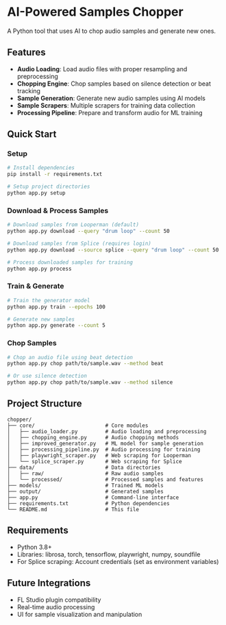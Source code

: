 # AI-Powered Samples Chopper

A Python tool that uses AI to chop audio samples and generate new ones.

## Features
- **Audio Loading**: Load audio files with proper resampling and preprocessing
- **Chopping Engine**: Chop samples based on silence detection or beat tracking
- **Sample Generation**: Generate new audio samples using AI models
- **Sample Scrapers**: Multiple scrapers for training data collection
- **Processing Pipeline**: Prepare and transform audio for ML training

## Quick Start

### Setup
```bash
# Install dependencies
pip install -r requirements.txt

# Setup project directories
python app.py setup
```

### Download & Process Samples
```bash
# Download samples from Looperman (default)
python app.py download --query "drum loop" --count 50

# Download samples from Splice (requires login)
python app.py download --source splice --query "drum loop" --count 50

# Process downloaded samples for training
python app.py process
```

### Train & Generate
```bash
# Train the generator model
python app.py train --epochs 100

# Generate new samples
python app.py generate --count 5
```

### Chop Samples
```bash
# Chop an audio file using beat detection
python app.py chop path/to/sample.wav --method beat

# Or use silence detection
python app.py chop path/to/sample.wav --method silence
```

## Project Structure
```
chopper/
├── core/                       # Core modules
│   ├── audio_loader.py         # Audio loading and preprocessing
│   ├── chopping_engine.py      # Audio chopping methods
│   ├── improved_generator.py   # ML model for sample generation
│   ├── processing_pipeline.py  # Audio processing for training
│   ├── playwright_scraper.py   # Web scraping for Looperman
│   └── splice_scraper.py       # Web scraping for Splice
├── data/                       # Data directories
│   ├── raw/                    # Raw audio samples
│   └── processed/              # Processed samples and features
├── models/                     # Trained ML models
├── output/                     # Generated samples
├── app.py                      # Command-line interface
├── requirements.txt            # Python dependencies
└── README.md                   # This file
```

## Requirements
- Python 3.8+
- Libraries: librosa, torch, tensorflow, playwright, numpy, soundfile
- For Splice scraping: Account credentials (set as environment variables)

## Future Integrations
- FL Studio plugin compatibility
- Real-time audio processing
- UI for sample visualization and manipulation
